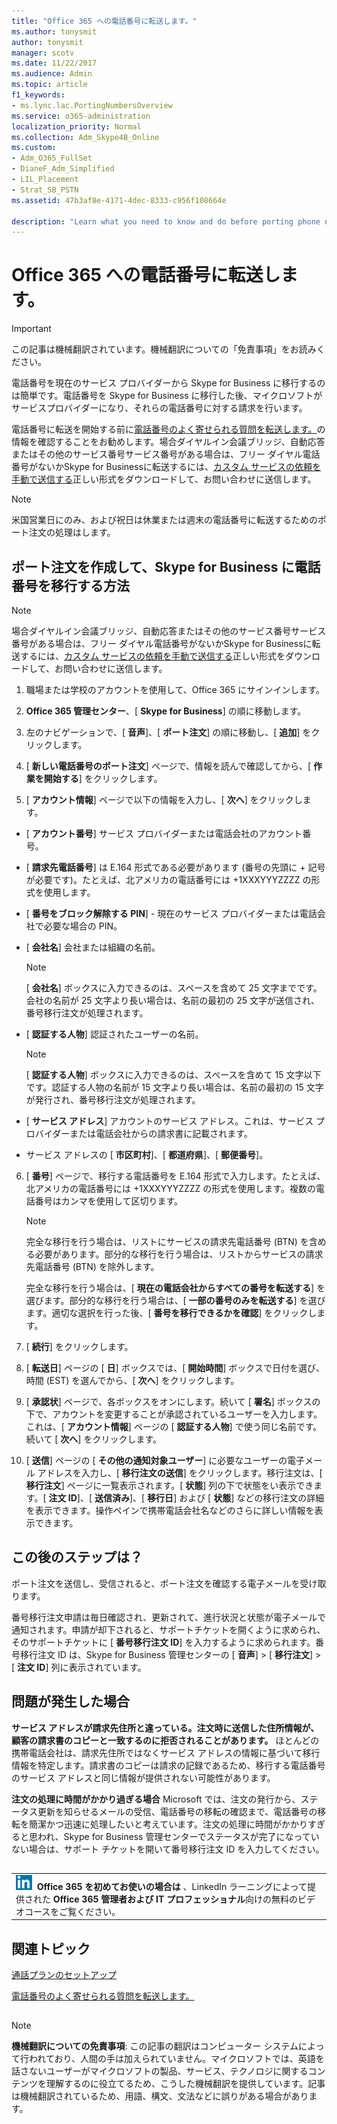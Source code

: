 ```yaml
---
title: "Office 365 への電話番号に転送します。"
ms.author: tonysmit
author: tonysmit
manager: scotv
ms.date: 11/22/2017
ms.audience: Admin
ms.topic: article
f1_keywords:
- ms.lync.lac.PortingNumbersOverview
ms.service: o365-administration
localization_priority: Normal
ms.collection: Adm_Skype4B_Online
ms.custom:
- Adm_O365_FullSet
- DianeF_Adm_Simplified
- LIL_Placement
- Strat_SB_PSTN
ms.assetid: 47b3af8e-4171-4dec-8333-c956f108664e

description: "Learn what you need to know and do before porting phone numbers to Skype for Business, and how to create a port order to transfer them."
---
```


# Office 365 への電話番号に転送します。

> [!IMPORTANT]
> この記事は機械翻訳されています。機械翻訳についての「免責事項」をお読みください。 
  
電話番号を現在のサービス プロバイダーから Skype for Business に移行するのは簡単です。電話番号を Skype for Business に移行した後、マイクロソフトがサービスプロバイダーになり、それらの電話番号に対する請求を行います。
  
電話番号に転送を開始する前に[電話番号のよく寄せられる質問を転送します。](transferring-phone-numbers-common-questions.md)の情報を確認することをお勧めします。場合ダイヤルイン会議ブリッジ、自動応答またはその他のサービス番号サービス番号がある場合は、フリー ダイヤル電話番号がないかSkype for Businessに転送するには、[カスタム サービスの依頼を手動で送信する](manually-submit-a-custom-service-request.md)正しい形式をダウンロードして、お問い合わせに送信します。
> [!NOTE]
> 米国営業日にのみ、および祝日は休業または週末の電話番号に転送するためのポート注文の処理はします。 
  
## ポート注文を作成して、Skype for Business に電話番号を移行する方法
<a name="bk_LNPcountries_1"> </a>

> [!NOTE]
> 場合ダイヤルイン会議ブリッジ、自動応答またはその他のサービス番号サービス番号がある場合は、フリー ダイヤル電話番号がないかSkype for Businessに転送するには、[カスタム サービスの依頼を手動で送信する](manually-submit-a-custom-service-request.md)正しい形式をダウンロードして、お問い合わせに送信します。 
  
1. 職場または学校のアカウントを使用して、Office 365 にサインインします。
    
2. **Office 365 管理センター**、[ **Skype for Business**] の順に移動します。
    
3. 左のナビゲーションで、[ **音声**]、[ **ポート注文**] の順に移動し、[ **追加**] をクリックします。
    
4. [ **新しい電話番号のポート注文**] ページで、情報を読んで確認してから、[ **作業を開始する**] をクリックします。
    
5. [ **アカウント情報**] ページで以下の情報を入力し、[ **次へ**] をクリックします。
    
  - [ **アカウント番号**] サービス プロバイダーまたは電話会社のアカウント番号。
    
  - [ **請求先電話番号**] は E.164 形式である必要があります (番号の先頭に + 記号が必要です)。たとえば、北アメリカの電話番号には +1XXXYYYZZZZ の形式を使用します。
    
  - [ **番号をブロック解除する PIN**] - 現在のサービス プロバイダーまたは電話会社で必要な場合の PIN。
    
  - [ **会社名**] 会社または組織の名前。
    
    > [!NOTE]
    > [ **会社名**] ボックスに入力できるのは、スペースを含めて 25 文字までです。会社の名前が 25 文字より長い場合は、名前の最初の 25 文字が送信され、番号移行注文が処理されます。 
  
  - [ **認証する人物**] 認証されたユーザーの名前。
    
    > [!NOTE]
    > [ **認証する人物**] ボックスに入力できるのは、スペースを含めて 15 文字以下です。認証する人物の名前が 15 文字より長い場合は、名前の最初の 15 文字が発行され、番号移行注文が処理されます。 
  
  - [ **サービス アドレス**] アカウントのサービス アドレス。これは、サービス プロバイダーまたは電話会社からの請求書に記載されます。
    
  - サービス アドレスの [ **市区町村**]、[ **都道府県**]、[ **郵便番号**]。
    
6. [ **番号**] ページで、移行する電話番号を E.164 形式で入力します。たとえば、北アメリカの電話番号には +1XXXYYYZZZZ の形式を使用します。複数の電話番号はカンマを使用して区切ります。
    
    > [!NOTE]
    > 完全な移行を行う場合は、リストにサービスの請求先電話番号 (BTN) を含める必要があります。部分的な移行を行う場合は、リストからサービスの請求先電話番号 (BTN) を除外します。 
  
    完全な移行を行う場合は、[ **現在の電話会社からすべての番号を転送する**] を選びます。部分的な移行を行う場合は、[ **一部の番号のみを転送する**] を選びます。適切な選択を行った後、[ **番号を移行できるかを確認**] をクリックします。
    
7. [ **続行**] をクリックします。
    
8. [ **転送日**] ページの [ **日**] ボックスでは、[ **開始時間**] ボックスで日付を選び、時間 (EST) を選んでから、[ **次へ**] をクリックします。
    
9. [ **承認状**] ページで、各ボックスをオンにします。続いて [ **署名**] ボックスの下で、アカウントを変更することが承認されているユーザーを入力します。これは、[ **アカウント情報**] ページの [ **認証する人物**] で使う同じ名前です。続いて [ **次へ**] をクリックします。
    
10. [ **送信**] ページの [ **その他の通知対象ユーザー**] に必要なユーザーの電子メール アドレスを入力し、[ **移行注文の送信**] をクリックします。移行注文は、[ **移行注文**] ページに一覧表示されます。[ **状態**] 列の下で状態をい表示できます。[ **注文 ID**]、[ **送信済み**]、[ **移行日**] および [ **状態**] などの移行注文の詳細を表示できます。操作ペインで携帯電話会社名などのさらに詳しい情報を表示できます。
    
## この後のステップは？
<a name="bk_LNPcountries_1"> </a>

ポート注文を送信し、受信されると、ポート注文を確認する電子メールを受け取ります。
  
番号移行注文申請は毎日確認され、更新されて、進行状況と状態が電子メールで通知されます。申請が却下されると、サポートチケットを開くように求められ、そのサポートチケットに [ **番号移行注文 ID**] を入力するように求められます。番号移行注文 ID は、Skype for Business 管理センターの [ **音声**] > [ **移行注文**] > [ **注文 ID**] 列に表示されています。
  
## 問題が発生した場合
<a name="bk_LNPcountries_1"> </a>

 **サービス アドレスが請求先住所と違っている。注文時に送信した住所情報が、顧客の請求書のコピーと一致するのに拒否されることがあります。** ほとんどの携帯電話会社は、請求先住所ではなくサービス アドレスの情報に基づいて移行情報を特定します。請求書のコピーは請求の記録であるため、移行する電話番号のサービス アドレスと同じ情報が提供されない可能性があります。
  
 **注文の処理に時間がかかり過ぎる場合** Microsoft では、注文の発行から、ステータス更新を知らせるメールの受信、電話番号の移転の確認まで、電話番号の移転を簡潔かつ迅速に処理したいと考えています。注文の処理に時間がかかりすぎると思われ、Skype for Business 管理センターでステータスが完了になっていない場合は、サポート チケットを開いて番号移行注文 ID を入力してください。
  
## 
<a name="bk_LNPcountries_1"> </a>

||
|:-----|
|![LinkedIn ラーニングのショート アイコンです。](../images/7e5cb7c8-dc66-4c9a-a16d-a30f10a970bd.png) **Office 365 を初めてお使いの場合は**         、LinkedIn ラーニングによって提供された **Office 365 管理者および IT プロフェッショナル**向けの無料のビデオコースをご覧ください。 |
   
## 関連トピック
<a name="bk_LNPcountries_1"> </a>

[通話プランのセットアップ](set-up-calling-plans.md)
  
[電話番号のよく寄せられる質問を転送します。](transferring-phone-numbers-common-questions.md)
  
## 
<a name="MT_Footer"> </a>

> [!NOTE]
> **機械翻訳についての免責事項**: この記事の翻訳はコンピューター システムによって行われており、人間の手は加えられていません。マイクロソフトでは、英語を話さないユーザーがマイクロソフトの製品、サービス、テクノロジに関するコンテンツを理解するのに役立てるため、こうした機械翻訳を提供しています。記事は機械翻訳されているため、用語、構文、文法などに誤りがある場合があります。 
  

